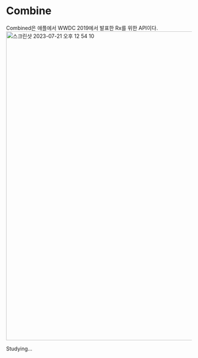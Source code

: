 # Combine
Combined은 애플에서 WWDC 2019에서 발표한 Rx를 위한 API이다.
<img width="838" alt="스크린샷 2023-07-21 오후 12 54 10" src="https://github.com/jimin-hash/Study_RxSwift/assets/62288773/9f90e2a0-4cce-4b17-8f70-29188075aa31">

Studying...
